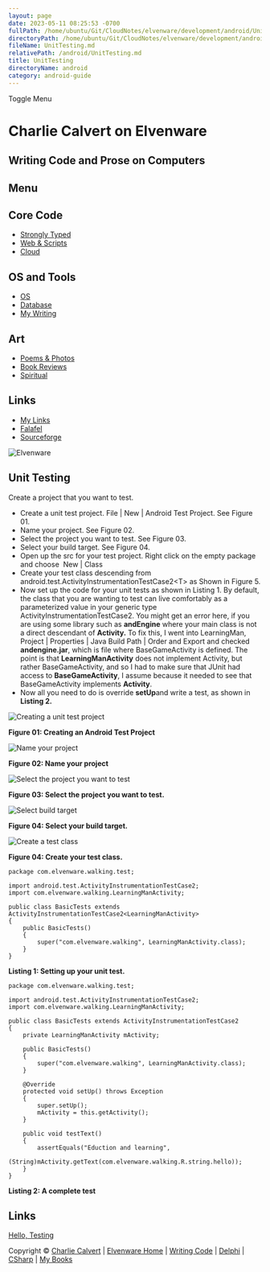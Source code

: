 ```yaml
---
layout: page
date: 2023-05-11 08:25:53 -0700
fullPath: /home/ubuntu/Git/CloudNotes/elvenware/development/android/UnitTesting.md
directoryPath: /home/ubuntu/Git/CloudNotes/elvenware/development/android
fileName: UnitTesting.md
relativePath: /android/UnitTesting.md
title: UnitTesting
directoryName: android
category: android-guide
---
```


Toggle Menu

Charlie Calvert on Elvenware
============================

Writing Code and Prose on Computers
-----------------------------------

Menu
----

Core Code
---------

-   [Strongly Typed](../index.html)
-   [Web & Scripts](../web/index.html)
-   [Cloud](../cloud/index.shtml)

OS and Tools
------------

-   [OS](../../os/index.html)
-   [Database](../database/index.html)
-   [My Writing](../../books/index.html)

Art
---

-   [Poems & Photos](../../Art/index.html)
-   [Book Reviews](../../books/reading/index.html)
-   [Spiritual](../../spirit/index.html)

Links
-----

-   [My Links](../../links.html)
-   [Falafel](http://www.falafel.com/)
-   [Sourceforge](http://sourceforge.net/projects/elvenware/)

![Elvenware](../../images/elvenwarelogo.png)

Unit Testing
------------

Create a project that you want to test.

-   Create a unit test project. File | New | Android Test Project. See
    Figure 01.
-   Name your project. See Figure 02.
-   Select the project you want to test. See Figure 03.
-   Select your build target. See Figure 04.
-   Open up the src for your test project. Right click on the empty
    package and choose  New | Class
-   Create your test class descending from
    android.test.ActivityInstrumentationTestCase2\<T\> as Shown in
    Figure 5.
-   Now set up the code for your unit tests as shown in Listing 1. By
    default, the class that you are wanting to test can live comfortably
    as a parameterized value in your generic type
    ActivityInstrumentationTestCase2. You might get an error here, if
    you are using some library such as **andEngine** where your main
    class is not a direct descendant of **Activity.** To fix this, I
    went into LearningMan, Project | Properties | Java Build Path |
    Order and Export and checked **andengine.jar**, which is file where
    BaseGameActivity is defined. The point is that
    **LearningManActivity** does not implement Activity, but rather
    BaseGameActivity, and so I had to make sure that JUnit had access to
    **BaseGameActivity**, I assume because it needed to see that
    BaseGameActivity implements **Activity**.
-   Now all you need to do is override **setUp**and write a test, as
    shown in **Listing 2.**

![Creating a unit test project](images/UnitTest01-CreateProject.png)

**Figure 01: Creating an Android Test Project**

![Name your project](images/UnitTest02-NameProject.png)

**Figure 02: Name your project**

![Select the project you want to
test](images/UnitTest03-SelectProjectToTest.png)

**Figure 03: Select the project you want to test.**

![Select build target](images/UnitTest04-SelectBuildTarget.png)

**Figure 04: Select your build target.**

![Create a test class](images/UnitTest05-CreateTestClass.png)

**Figure 04: Create your test class.**

~~~~ {.code}
package com.elvenware.walking.test;

import android.test.ActivityInstrumentationTestCase2;
import com.elvenware.walking.LearningManActivity;

public class BasicTests extends ActivityInstrumentationTestCase2<LearningManActivity>
{
    public BasicTests()
    {
        super("com.elvenware.walking", LearningManActivity.class);
    }
}
~~~~

**Listing 1: Setting up your unit test.**

~~~~ {.code}
package com.elvenware.walking.test;

import android.test.ActivityInstrumentationTestCase2;
import com.elvenware.walking.LearningManActivity;

public class BasicTests extends ActivityInstrumentationTestCase2
{
    private LearningManActivity mActivity;

    public BasicTests()
    {
        super("com.elvenware.walking", LearningManActivity.class);
    }

    @Override
    protected void setUp() throws Exception 
    {
        super.setUp();
        mActivity = this.getActivity();
    }

    public void testText() 
    {
        assertEquals("Eduction and learning",
            (String)mActivity.getText(com.elvenware.walking.R.string.hello));
    }
}
~~~~

**Listing 2: A complete test**

Links
-----

[Hello,
Testing](http://developer.android.com/resources/tutorials/testing/helloandroid_test.html)

Copyright © [Charlie Calvert](../../index.html) | [Elvenware
Home](../../index.html) | [Writing Code](../index.html) |
[Delphi](../delphi/index.html) | [CSharp](../csharp/index.html) | [My
Books](../../books/index.html)
